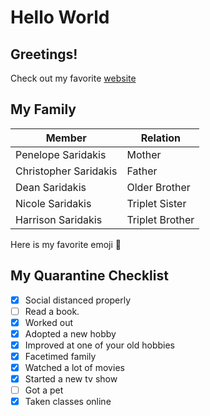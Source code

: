 # Hello World
## Greetings!

Check out my favorite [website](https://www.netflix.com)

## My Family
| Member | Relation |
| --- | --- |
| Penelope Saridakis | Mother |
| Christopher Saridakis | Father |
| Dean Saridakis| Older Brother |
| Nicole Saridakis| Triplet Sister |
| Harrison Saridakis| Triplet Brother |

Here is my favorite emoji :baby_bottle:

## My Quarantine Checklist

- [x] Social distanced properly
- [ ] Read a book.
- [x] Worked out
- [x] Adopted a new hobby
- [x] Improved at one of your old hobbies
- [x] Facetimed family
- [x] Watched a lot of movies
- [x] Started a new tv show
- [ ] Got a pet
- [x] Taken classes online
